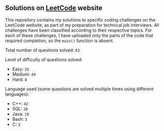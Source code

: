 ## Solutions on [LeetCode](https://leetcode.com/) website

This repository contains my solutions to specific coding challenges on the LeetCode website, as part of my preparation for technical job interviews. All challenges have been classified according to their respective topics. For each of these challenges, I have uploaded only the parts of the code that required completion, so the `main()` function is absent.

Total number of questions solved: `83`

Level of difficulty of questions solved:
* Easy: `26`
* Medium: `49`
* Hard: `8`

Language used (some questions are solved multiple times using different languages):
* C++: `42`
* SQL: `20`
* Java: `19`
* Bash: `3`
* C: `3`
